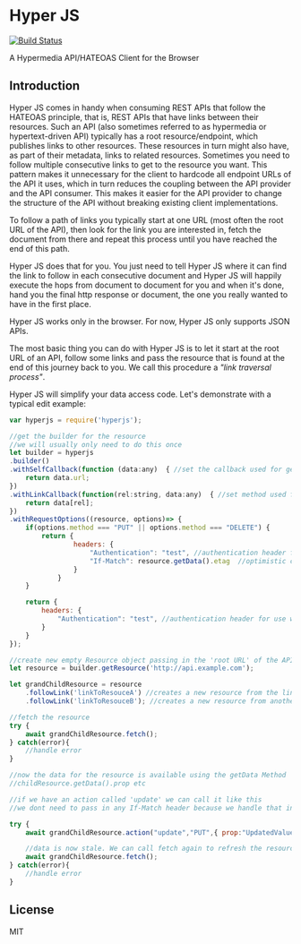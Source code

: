 # Hyper JS

[![Build Status](https://travis-ci.org/fredolss/hyperjs.svg?branch=master)](https://travis-ci.org/fredolss/hyperjs)

A Hypermedia API/HATEOAS Client for the Browser

Introduction
------------

Hyper JS comes in handy when consuming REST APIs that follow the HATEOAS principle, that is, REST APIs that have links between their resources. Such an API (also sometimes referred to as hypermedia or hypertext-driven API) typically has a root resource/endpoint, which publishes links to other resources. These resources in turn might also have, as part of their metadata, links to related resources. Sometimes you need to follow multiple consecutive links to get to the resource you want. This pattern makes it unnecessary for the client to hardcode all endpoint URLs of the API it uses, which in turn reduces the coupling between the API provider and the API consumer. This makes it easier for the API provider to change the structure of the API without breaking existing client implementations.

To follow a path of links you typically start at one URL (most often the root URL of the API), then look for the link you are interested in, fetch the document from there and repeat this process until you have reached the end of this path.

Hyper JS does that for you. You just need to tell Hyper JS where it can find the link to follow in each consecutive document and Hyper JS will happily execute the hops from document to document for you and when it's done, hand you the final http response or document, the one you really wanted to have in the first place.

Hyper JS works only  in the browser. For now, Hyper JS only supports JSON APIs. 

The most basic thing you can do with Hyper JS is to let it start at the root URL of an API, follow some links and pass the resource that is found at the end of this journey back to you. We call this procedure a *"link traversal process"*.

Hyper JS will simplify your data access code. Let's demonstrate with a typical edit example:

```javascript
var hyperjs = require('hyperjs');

//get the builder for the resource
//we will usually only need to do this once
let builder = hyperjs
.builder() 
.withSelfCallback(function (data:any)  { //set the callback used for gettings the self link
    return data.url; 
})
.withLinkCallback(function(rel:string, data:any)  { //set method used for getting the links
    return data[rel]; 
})
.withRequestOptions((resource, options)=> {
    if(options.method === "PUT" || options.method === "DELETE") {
        return {
                headers: {
                    "Authentication": "test", //authentication header for use with jwt token or similar
                    "If-Match": resource.getData().etag  //optimistic concurrency
                }
            }
    }

    return {
        headers: {
            "Authentication": "test", //authentication header for use with jwt token or similar
        }
    }
});

//create new empty Resource object passing in the 'root URL' of the API.
let resource = builder.getResource('http://api.example.com');

let grandChildResource = resource
    .followLink('linkToResouceA') //creates a new resource from the link
    .followLink('linkToResouceB'); //creates a new resource from another link

//fetch the resource
try {
    await grandChildResource.fetch();
} catch(error){
    //handle error
}

//now the data for the resource is available using the getData Method
//childResource.getData().prop etc

//if we have an action called 'update' we can call it like this
//we dont need to pass in any If-Match header because we handle that in on place with 'withRequestOptions'

try {
    await grandChildResource.action("update","PUT",{ prop:"UpdatedValue"  });

    //data is now stale. We can call fetch again to refresh the resource
    await grandChildResource.fetch();
} catch(error){
    //handle error
}
```
License
-------

MIT